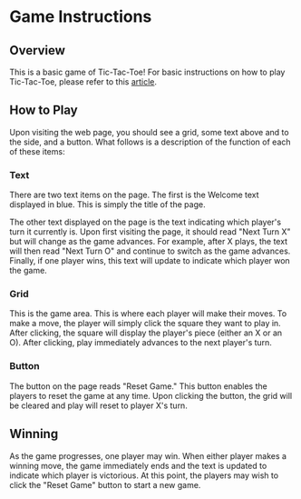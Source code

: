# Game Instructions

## Overview

This is a basic game of Tic-Tac-Toe! For basic instructions on how to play Tic-Tac-Toe, please refer to this [article](https://en.wikipedia.org/wiki/Tic-tac-toe).

## How to Play

Upon visiting the web page, you should see a grid, some text above and to the side, and a button. What follows is a description of the function of each of these items:

### Text

There are two text items on the page. The first is the Welcome text displayed in blue. This is simply the title of the page.

The other text displayed on the page is the text indicating which player's turn it currently is. Upon first visiting the page, it should read "Next Turn X" but will change as the game advances. For example, after X plays, the text will then read "Next Turn O" and continue to switch as the game advances. Finally, if one player wins, this text will update to indicate which player won the game.

### Grid

This is the game area. This is where each player will make their moves. To make a move, the player will simply click the square they want to play in. After clicking, the square will display the player's piece (either an X or an O). After clicking, play immediately advances to the next player's turn.

### Button

The button on the page reads "Reset Game." This button enables the players to reset the game at any time. Upon clicking the button, the grid will be cleared and play will reset to player X's turn.

## Winning

As the game progresses, one player may win. When either player makes a winning move, the game immediately ends and the text is updated to indicate which player is victorious. At this point, the players may wish to click the "Reset Game" button to start a new game.